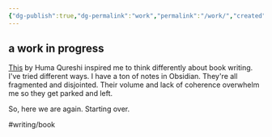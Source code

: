 ```yaml
---
{"dg-publish":true,"dg-permalink":"work","permalink":"/work/","created":"","updated":""}
---
```



## a work in progress

[This](https://www.instagram.com/reel/CpvTI8zo_Kg/?igshid=YmRhY2Q4MGU=) by Huma Qureshi inspired me to think differently about book writing. I've tried different ways. I have a ton of notes in Obsidian. They're all fragmented and disjointed. Their volume and lack of coherence overwhelm me so they get parked and left.

So, here we are again. Starting over.

#writing/book 